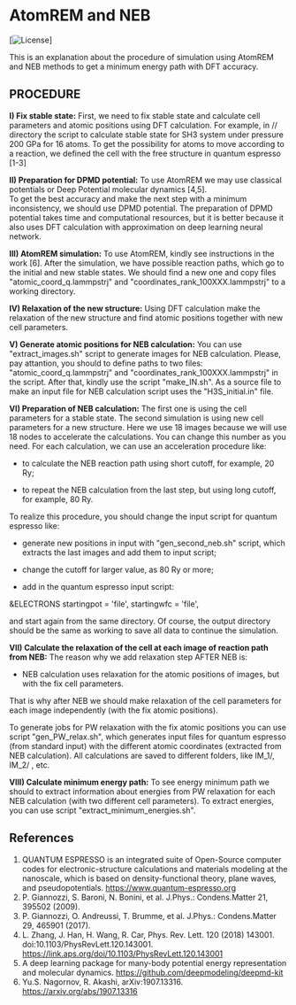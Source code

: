 AtomREM and NEB
====================

[![License](https://img.shields.io/badge/License-GPLv3-orange.svg)] 

This is an explanation about the procedure of simulation using AtomREM and NEB methods to get a minimum energy path with DFT accuracy.


PROCEDURE
---

  **I) Fix stable state:**  First, we need to fix stable state and calculate cell parameters and atomic positions using DFT calculation.
For example, in // directory the script to calculate stable state for SH3 system under pressure 200 GPa for 16 atoms. 
To get the possibility for atoms to move according to a reaction, we defined the cell with the free structure in quantum espresso [1-3]

  **II) Preparation for DPMD potential:** To use AtomREM we may use classical potentials or Deep Potential molecular dynamics [4,5].  
To get the best accuracy and make the next step with a minimum inconsistency, we should use DPMD potential. 
The preparation of DPMD potential takes time and computational resources, but it is better because it also uses DFT calculation with 
approximation on deep learning neural network. 

  **III) AtomREM simulation:** To use AtomREM, kindly see instructions in the work [6]. After the simulation, we have possible reaction paths, which go to the initial and new stable states.
We should find a new one and copy files "atomic_coord_q.lammpstrj"  and "coordinates_rank_100XXX.lammpstrj" to a working directory. 


  **IV) Relaxation of the new structure:** Using DFT calculation make the relaxation of the new structure and find atomic positions together with new cell parameters.


  **V) Generate atomic positions for NEB calculation:** You can use "extract_images.sh" script to generate images for NEB calculation.
Please, pay attantion, you should to define paths to two files: "atomic_coord_q.lammpstrj"  and "coordinates_rank_100XXX.lammpstrj" in the script.
After that, kindly use the script "make_IN.sh". As a source file to make an input file for NEB calculation script uses the "H3S_initial.in" file.  


  **VI) Preparation of NEB calculation:** The first one is using the cell parameters for a stable state. The second simulation is using new cell parameters for a new structure.
Here we use 18 images because we will use 18 nodes to accelerate the calculations. You can change this number as you need. 
For each calculation, we can use an acceleration procedure like: 

 - to calculate the NEB reaction path using short cutoff, for example, 20 Ry;

 - to repeat the NEB calculation from the last step, but using long cutoff, for example, 80 Ry.

 To realize this procedure, you should change the input script for quantum espresso like:

 - generate new positions in input with "gen_second_neb.sh" script, which extracts the last images and add them to input script;

 - change the cutoff for larger value, as 80 Ry or more;

 - add in the quantum espresso input script: 

&ELECTRONS
  startingpot = 'file',
  startingwfc = 'file',

and start again from the same directory. Of course, the output directory should be the same as working to save all data to continue the simulation.



  **VII) Calculate the relaxation of the cell at each image of reaction path from NEB:** 
 The reason why we add relaxation step AFTER NEB is: 

 - NEB calculation uses relaxation for the atomic positions of images, but with the fix cell parameters.

 That is why after NEB we should make relaxation of the cell parameters for each image independently (with the fix atomic positions). 

To generate jobs for PW relaxation with the fix atomic positions you can use script "gen_PW_relax.sh", which generates input files 
for quantum espresso (from standard input) with the different atomic coordinates (extracted from NEB calculation). 
All calculations are saved to different folders, like IM_1/, IM_2/ , etc.

  **VIII) Calculate minimum energy path:**  To see energy minimum path we should to extract information about energies from PW relaxation
for each NEB calculation (with two different cell parameters). To extract energies, you can use script "extract_minimum_energies.sh".


References
---

1. QUANTUM ESPRESSO is an integrated suite of Open-Source computer codes for electronic-structure calculations and materials modeling 
at the nanoscale, which is based on density-functional theory, plane waves, and pseudopotentials. https://www.quantum-espresso.org
2. P. Giannozzi, S. Baroni, N. Bonini, et al. J.Phys.: Condens.Matter 21, 395502 (2009).  
3. P. Giannozzi, O. Andreussi, T. Brumme, et al. J.Phys.: Condens.Matter 29, 465901 (2017).
4. L. Zhang, J. Han, H. Wang, R. Car, Phys. Rev. Lett. 120 (2018) 143001. doi:10.1103/PhysRevLett.120.143001. https://link.aps.org/doi/10.1103/PhysRevLett.120.143001 
5. A deep learning package for many-body potential energy representation and molecular dynamics. https://github.com/deepmodeling/deepmd-kit
6. Yu.S. Nagornov, R. Akashi, arXiv:1907.13316. https://arxiv.org/abs/1907.13316


